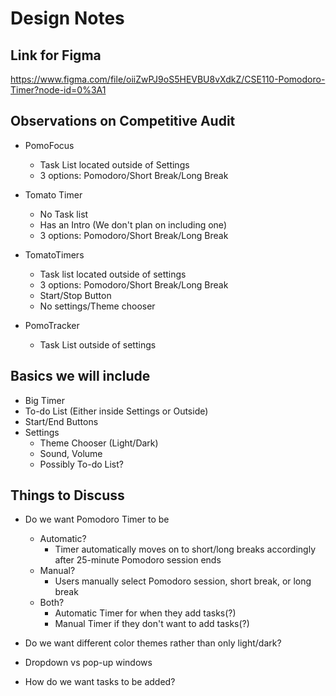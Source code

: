 # Design Notes

## Link for Figma
https://www.figma.com/file/oiiZwPJ9oS5HEVBU8vXdkZ/CSE110-Pomodoro-Timer?node-id=0%3A1



## Observations on Competitive Audit
- PomoFocus
  - Task List located outside of Settings
  - 3 options: Pomodoro/Short Break/Long Break

- Tomato Timer
  - No Task list
  - Has an Intro (We don't plan on including one)
  - 3 options: Pomodoro/Short Break/Long Break

- TomatoTimers
  - Task list located outside of settings
  - 3 options: Pomodoro/Short Break/Long Break
  - Start/Stop Button
  - No settings/Theme chooser 

- PomoTracker
  - Task List outside of settings


## Basics we will include
- Big Timer
- To-do List (Either inside Settings or Outside)
- Start/End Buttons
- Settings
  - Theme Chooser (Light/Dark)
  - Sound, Volume
  - Possibly To-do List?


## Things to Discuss
- Do we want Pomodoro Timer to be
  - Automatic?
    - Timer automatically moves on to short/long breaks accordingly after 25-minute Pomodoro session ends
  - Manual?
    - Users manually select Pomodoro session, short break, or long break
  - Both?
    - Automatic Timer for when they add tasks(?)
    - Manual Timer if they don't want to add tasks(?)

- Do we want different color themes rather than only light/dark?
- Dropdown vs pop-up windows
- How do we want tasks to be added?
  
